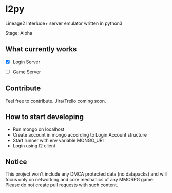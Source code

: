 l2py
====
Lineage2 Interlude+ server emulator written in python3

Stage: Alpha

What currently works
--------------------
- [x] Login Server
- [ ] Game Server


Contribute
----------

Feel free to contribute. Jira/Trello coming soon.

How to start developing
-----------------------

- Run mongo on localhost
- Create account in mongo according to Login Account structure
- Start runner with env variable MONGO_URI
- Login using l2 client

Notice
------

This project won't include any DMCA protected data (no datapacks) and will focus only on
networking and core mechanics of any MMORPG game.
Please do not create pull requests with such content.
